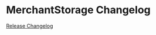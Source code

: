 # MerchantStorage Changelog

[Release Changelog](https://github.com/spryker/merchant-storage/releases)
